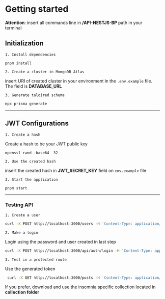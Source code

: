 # Getting started

**Attention**: insert all commands line in **/API-NESTJS-BP** path in your terminal

## Initialization

`1. Install dependencies`

    pnpm install

`2. Create a cluster in MongoDB Atlas`

insert URI of created cluster in your environment in the `.env.example` file. The field is **DATABASE_URL**

`3. Generate taloired schema`

    npx prisma generate

---

## JWT Configurations

`1. Create a hash`

Create a hash to be your JWT public key

    openssl rand -base64  32

`2. Use the created hash`

insert the created hash in **JWT_SECRET_KEY** field on `env.example` file

`3. Start the application`

    pnpm start

---

### Testing API

`1. Create a user`

```bash
curl -X POST http://localhost:3000/users -H 'Content-Type: application/json' -d '{"name": "Marcos Felipe Ian Lopes", "email": "marcos@email.com", "password": "1234"}'
```

`2. Make a login`

Login using the password and user created in last step

```bash
curl -X POST http://localhost:3000/api/auth/login -H 'Content-Type: application/json' -d '{"email": "marcos@email.com", "password": "1234"}'
```

`3. Test in a protected route`

Use the generated token

```bash
 curl -X GET http://localhost:3000/posts -H 'Content-Type: application/json' -H "Authorization: Bearer {token}"
```

If you prefer, download and use the insomnia specific collection located in **collection folder**


